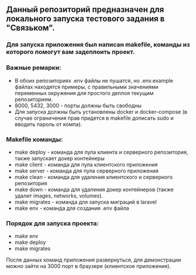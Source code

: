 ## Данный репозиторий предназначен для локального запуска тестового задания в "Связьком".

### Для запуска приложения был написан makefile, команды из которого помогут вам задеплоить проект.

### Важные ремарки: 
- В обоих репозиториях .env файлы не пушатся, но .env.example файлах находятся примеры, с правильными значениями переменных окружения для простого деплоя текущим репозиторием.
- 8000, 5432, 3000 - порты должны быть свободны
- Для запуска должны быть установлены docker и docker-compose (в случае ограничения прав придется в makefile дописать sudo и вводить пароль от компа).

### Makefile команды:
- make deploy - команда для пула клиента и серверного репозитория, также запускает докер контейнеры
- make client - команда для пула клиентского приложения
- make server - команда для пула серверного приложения
- make clean - команда для удаления клиентского и серверного репозитория
- make down - команда для удаления докер контейнеров (также удалит images, networks, volumes).
- make migrates - команда для запуска миграций в laravel
- make env - команда для создания .env файла

### Порядок для запуска проекта:
- make env
- make deploy
- make migrates

После данных команд приложения развернуться, для демонстрации можно зайти на 3000 порт в браузере (клиентское приложение).

